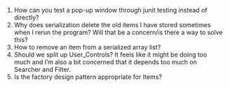 1. How can you test a pop-up window through junit testing instead of directly?
2. Why does serialization delete the old items I have stored sometimes when I rerun the program? Will that be a concern/is there a way to solve this?
3. How to remove an item from a serialized array list?
4. Should we split up User_Controls? It feels like it might be doing too much and I’m also a bit concerned that it depends too much on Searcher and Filter.
5. Is the factory design pattern appropriate for Items?

